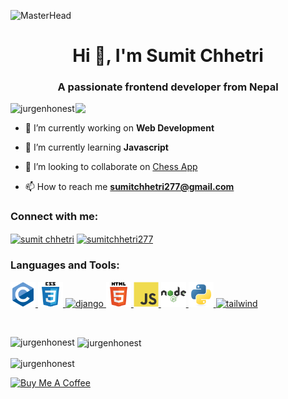 ![MasterHead](https://www.lovelocaldesign.com/wp-content/uploads/2016/09/process-dev-banner2.gif)
<h1 align="center">Hi 👋, I'm Sumit Chhetri</h1>
<h3 align="center">A passionate frontend developer from Nepal</h3>
<img width="400" align="right" src="https://img.etimg.com/thumb/width-1200,height-900,imgsize-638053,resizemode-75,msid-84146083/prime/technology-and-startups/booting-up-developer-economy-how-tech-startups-are-helping-coders-build-and-test-software-faster.jpg">

<p align="left"> <img src="https://komarev.com/ghpvc/?username=jurgenhonest&label=Profile%20views&color=0e75b6&style=flat" alt="jurgenhonest" /> </p>

- 🔭 I’m currently working on **Web Development**

- 🌱 I’m currently learning **Javascript**

- 👯 I’m looking to collaborate on [Chess App](https://sumit-chessapp.netlify.app/)

- 📫 How to reach me **sumitchhetri277@gmail.com**

<h3 align="left">Connect with me:</h3>
<p align="left">
<a href="https://www.facebook.com/sumit.chhetri.5015/" target="blank"><img align="center" src="https://raw.githubusercontent.com/rahuldkjain/github-profile-readme-generator/master/src/images/icons/Social/facebook.svg" alt="sumit chhetri" height="30" width="40" /></a>
<a href="https://instagram.com/sumitchhetri277" target="blank"><img align="center" src="https://raw.githubusercontent.com/rahuldkjain/github-profile-readme-generator/master/src/images/icons/Social/instagram.svg" alt="sumitchhetri277" height="30" width="40" /></a>
</p>

<h3 align="left">Languages and Tools:</h3>
<p align="left"> <a href="https://www.cprogramming.com/" target="_blank" rel="noreferrer"> <img src="https://raw.githubusercontent.com/devicons/devicon/master/icons/c/c-original.svg" alt="c" width="40" height="40"/> </a> <a href="https://www.w3schools.com/css/" target="_blank" rel="noreferrer"> <img src="https://raw.githubusercontent.com/devicons/devicon/master/icons/css3/css3-original-wordmark.svg" alt="css3" width="40" height="40"/> </a> <a href="https://www.djangoproject.com/" target="_blank" rel="noreferrer"> <img src="https://cdn.worldvectorlogo.com/logos/django.svg" alt="django" width="40" height="40"/> </a> <a href="https://www.w3.org/html/" target="_blank" rel="noreferrer"> <img src="https://raw.githubusercontent.com/devicons/devicon/master/icons/html5/html5-original-wordmark.svg" alt="html5" width="40" height="40"/> </a> <a href="https://developer.mozilla.org/en-US/docs/Web/JavaScript" target="_blank" rel="noreferrer"> <img src="https://raw.githubusercontent.com/devicons/devicon/master/icons/javascript/javascript-original.svg" alt="javascript" width="40" height="40"/> </a> <a href="https://nodejs.org" target="_blank" rel="noreferrer"> <img src="https://raw.githubusercontent.com/devicons/devicon/master/icons/nodejs/nodejs-original-wordmark.svg" alt="nodejs" width="40" height="40"/> </a> <a href="https://www.python.org" target="_blank" rel="noreferrer"> <img src="https://raw.githubusercontent.com/devicons/devicon/master/icons/python/python-original.svg" alt="python" width="40" height="40"/> </a> <a href="https://tailwindcss.com/" target="_blank" rel="noreferrer"> <img src="https://www.vectorlogo.zone/logos/tailwindcss/tailwindcss-icon.svg" alt="tailwind" width="40" height="40"/> </a> </p>
<br>
<p><img align="left" src="https://github-readme-stats.vercel.app/api/top-langs?username=jurgenhonest&show_icons=true&locale=en&layout=compact" alt="jurgenhonest" /></p>

<p>&nbsp;<img align="center" src="https://github-readme-stats.vercel.app/api?username=jurgenhonest&show_icons=true&locale=en" alt="jurgenhonest" /></p>

<p><img align="center" src="https://github-readme-streak-stats.herokuapp.com/?user=jurgenhonest&" alt="jurgenhonest" /></p>

<a href="https://www.buymeacoffee.com/sumitchhety" target="_blank"><img src="https://cdn.buymeacoffee.com/buttons/v2/default-yellow.png" alt="Buy Me A Coffee" style="height: 60px !important;width: 217px !important;" ></a>
  


<!-- Proudly created with GPRM ( https://gprm.itsvg.in ) -->
